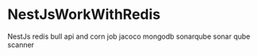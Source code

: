 # NestJsWorkWithRedis
NestJs redis bull api and corn job jacoco mongodb sonarqube sonar qube scanner 
